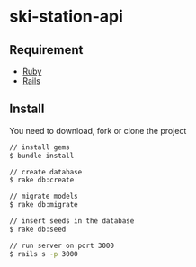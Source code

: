 # ski-station-api

## Requirement

* [Ruby](https://www.ruby-lang.org/en/documentation/installation/)
* [Rails](https://guides.rubyonrails.org/v5.0/getting_started.html)

## Install

You need to download, fork or clone the project

``` bash
// install gems
$ bundle install

// create database
$ rake db:create

// migrate models
$ rake db:migrate

// insert seeds in the database
$ rake db:seed

// run server on port 3000
$ rails s -p 3000
```
